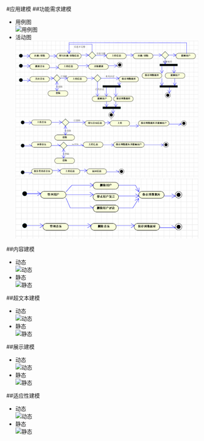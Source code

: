 #应用建模
##功能需求建模
+ 用例图  
![用例图](qrc:/mdcharm.png "MdCharm")
+ 活动图   
![活动图](https://github.com/131213web/ProjectTask/blob/master/tasks/task04/activity_diagram1.png "活动图")
![活动图](https://github.com/131213web/ProjectTask/blob/master/tasks/task04/activity_diagram2.png "活动图")
![活动图](https://github.com/131213web/ProjectTask/blob/master/tasks/task04/activity_diagram3.png "活动图")

##内容建模
+ 动态  
![动态](qrc:/mdcharm.png "MdCharm")
+ 静态  
![静态](C:\Users\dellz\Pictures\classDiagram.png "类图")

##超文本建模
+ 动态  
![动态](qrc:/mdcharm.png "MdCharm")
+ 静态  
![静态](qrc:/mdcharm.png "MdCharm")

##展示建模
+ 动态  
![动态](qrc:/mdcharm.png "MdCharm")
+ 静态  
![静态](qrc:/mdcharm.png "MdCharm")

##适应性建模
+ 动态  
![动态](qrc:/mdcharm.png "MdCharm")
+ 静态  
![静态](qrc:/mdcharm.png "MdCharm")
